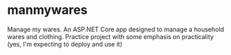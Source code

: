 # manmywares
Manage my wares. An ASP.NET Core app designed to manage a household wares and clothing. Practice project with some emphasis on practicality (yes, I'm expecting to deploy and use it)
